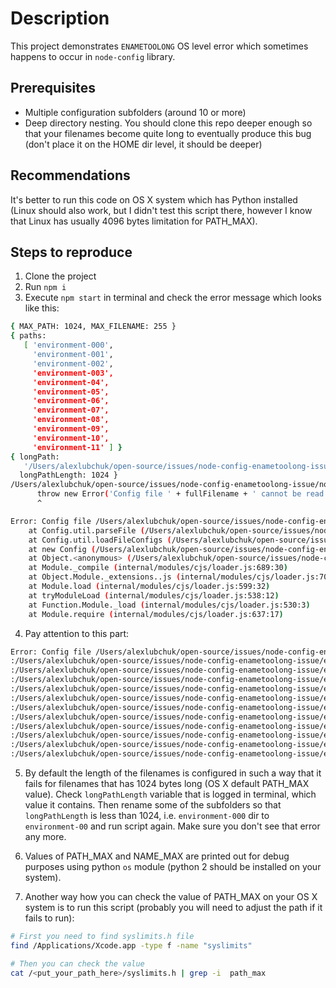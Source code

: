 # Description
This project demonstrates `ENAMETOOLONG` OS level error 
which sometimes happens to occur in `node-config` library.

## Prerequisites
- Multiple configuration subfolders (around 10 or more)
- Deep directory nesting. You should clone this repo deeper enough so that your filenames become quite long to eventually produce this bug (don't place it on the HOME dir level, it should be deeper)

## Recommendations
It's better to run this code on OS X system which has Python installed (Linux should also work, but I didn't test this script there, however I know that Linux has usually 4096 bytes limitation for PATH_MAX).

## Steps to reproduce
1. Clone the project
2. Run `npm i`
3. Execute `npm start` in terminal and check the error message which looks like this:

```bash
{ MAX_PATH: 1024, MAX_FILENAME: 255 }
{ paths:
   [ 'environment-000',
     'environment-001',
     'environment-002',
     'environment-003',
     'environment-04',
     'environment-05',
     'environment-06',
     'environment-07',
     'environment-08',
     'environment-09',
     'environment-10',
     'environment-11' ] }
{ longPath:
   '/Users/alexlubchuk/open-source/issues/node-config-enametoolong-issue/environment-000:/Users/alexlubchuk/open-source/issues/node-config-enametoolong-issue/environment-001:/Users/alexlubchuk/open-source/issues/node-config-enametoolong-issue/environment-002:/Users/alexlubchuk/open-source/issues/node-config-enametoolong-issue/environment-003:/Users/alexlubchuk/open-source/issues/node-config-enametoolong-issue/environment-04:/Users/alexlubchuk/open-source/issues/node-config-enametoolong-issue/environment-05:/Users/alexlubchuk/open-source/issues/node-config-enametoolong-issue/environment-06:/Users/alexlubchuk/open-source/issues/node-config-enametoolong-issue/environment-07:/Users/alexlubchuk/open-source/issues/node-config-enametoolong-issue/environment-08:/Users/alexlubchuk/open-source/issues/node-config-enametoolong-issue/environment-09:/Users/alexlubchuk/open-source/issues/node-config-enametoolong-issue/environment-10:/Users/alexlubchuk/open-source/issues/node-config-enametoolong-issue/environment-11',
  longPathLength: 1024 }
/Users/alexlubchuk/open-source/issues/node-config-enametoolong-issue/node_modules/config/lib/config.js:771
      throw new Error('Config file ' + fullFilename + ' cannot be read. Error code is: '+e2.code
      ^

Error: Config file /Users/alexlubchuk/open-source/issues/node-config-enametoolong-issue/environment-000:/Users/alexlubchuk/open-source/issues/node-config-enametoolong-issue/environment-001:/Users/alexlubchuk/open-source/issues/node-config-enametoolong-issue/environment-002:/Users/alexlubchuk/open-source/issues/node-config-enametoolong-issue/environment-003:/Users/alexlubchuk/open-source/issues/node-config-enametoolong-issue/environment-04:/Users/alexlubchuk/open-source/issues/node-config-enametoolong-issue/environment-05:/Users/alexlubchuk/open-source/issues/node-config-enametoolong-issue/environment-06:/Users/alexlubchuk/open-source/issues/node-config-enametoolong-issue/environment-07:/Users/alexlubchuk/open-source/issues/node-config-enametoolong-issue/environment-08:/Users/alexlubchuk/open-source/issues/node-config-enametoolong-issue/environment-09:/Users/alexlubchuk/open-source/issues/node-config-enametoolong-issue/environment-10:/Users/alexlubchuk/open-source/issues/node-config-enametoolong-issue/environment-11/runtime.json cannot be read. Error code is: ENAMETOOLONG. Error message is: ENAMETOOLONG: name too long, open '/Users/alexlubchuk/open-source/issues/node-config-enametoolong-issue/environment-000:/Users/alexlubchuk/open-source/issues/node-config-enametoolong-issue/environment-001:/Users/alexlubchuk/open-source/issues/node-config-enametoolong-issue/environment-002:/Users/alexlubchuk/open-source/issues/node-config-enametoolong-issue/environment-003:/Users/alexlubchuk/open-source/issues/node-config-enametoolong-issue/environment-04:/Users/alexlubchuk/open-source/issues/node-config-enametoolong-issue/environment-05:/Users/alexlubchuk/open-source/issues/node-config-enametoolong-issue/environment-06:/Users/alexlubchuk/open-source/issues/node-config-enametoolong-issue/environment-07:/Users/alexlubchuk/open-source/issues/node-config-enametoolong-issue/environment-08:/Users/alexlubchuk/open-source/issues/node-config-enametoolong-issue/environment-09:/Users/alexlubchuk/open-source/issues/node-config-enametoolong-issue/environment-10:/Users/alexlubchuk/open-source/issues/node-config-enametoolong-issue/environment-11/runtime.json'
    at Config.util.parseFile (/Users/alexlubchuk/open-source/issues/node-config-enametoolong-issue/node_modules/config/lib/config.js:771:13)
    at Config.util.loadFileConfigs (/Users/alexlubchuk/open-source/issues/node-config-enametoolong-issue/node_modules/config/lib/config.js:648:26)
    at new Config (/Users/alexlubchuk/open-source/issues/node-config-enametoolong-issue/node_modules/config/lib/config.js:116:27)
    at Object.<anonymous> (/Users/alexlubchuk/open-source/issues/node-config-enametoolong-issue/node_modules/config/lib/config.js:1441:31)
    at Module._compile (internal/modules/cjs/loader.js:689:30)
    at Object.Module._extensions..js (internal/modules/cjs/loader.js:700:10)
    at Module.load (internal/modules/cjs/loader.js:599:32)
    at tryModuleLoad (internal/modules/cjs/loader.js:538:12)
    at Function.Module._load (internal/modules/cjs/loader.js:530:3)
    at Module.require (internal/modules/cjs/loader.js:637:17)
```
4. Pay attention to this part:
```bash
Error: Config file /Users/alexlubchuk/open-source/issues/node-config-enametoolong-issue/environment-000
:/Users/alexlubchuk/open-source/issues/node-config-enametoolong-issue/environment-001
:/Users/alexlubchuk/open-source/issues/node-config-enametoolong-issue/environment-002
:/Users/alexlubchuk/open-source/issues/node-config-enametoolong-issue/environment-003
:/Users/alexlubchuk/open-source/issues/node-config-enametoolong-issue/environment-04
:/Users/alexlubchuk/open-source/issues/node-config-enametoolong-issue/environment-05
:/Users/alexlubchuk/open-source/issues/node-config-enametoolong-issue/environment-06
:/Users/alexlubchuk/open-source/issues/node-config-enametoolong-issue/environment-07
:/Users/alexlubchuk/open-source/issues/node-config-enametoolong-issue/environment-08
:/Users/alexlubchuk/open-source/issues/node-config-enametoolong-issue/environment-09
:/Users/alexlubchuk/open-source/issues/node-config-enametoolong-issue/environment-10
:/Users/alexlubchuk/open-source/issues/node-config-enametoolong-issue/environment-11/runtime.json cannot be read. Error code is: ENAMETOOLONG.
```
5. By default the length of the filenames is configured in such a way that it fails for filenames that has 1024 bytes long (OS X default PATH_MAX value). Check `longPathLength` variable that is logged in terminal, which value it contains. Then rename some of the subfolders so that `longPathLength` is less than 1024, i.e. `environment-000` dir to `environment-00` and run script again. Make sure you don't see that error any more.

6. Values of PATH_MAX and NAME_MAX are printed out for debug purposes using python `os` module (python 2 should be installed on your system).

7. Another way how you can check the value of PATH_MAX on your OS X system is to run this script (probably you will need to adjust the path if it fails to run):

```bash
# First you need to find syslimits.h file
find /Applications/Xcode.app -type f -name "syslimits"

# Then you can check the value
cat /<put_your_path_here>/syslimits.h | grep -i  path_max
```
